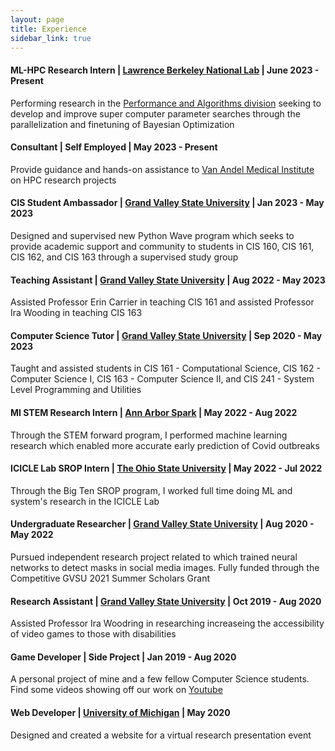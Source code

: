 ```yaml
---
layout: page
title: Experience
sidebar_link: true
---
```

<base target="_blank">


#### ML-HPC Research Intern | [Lawrence Berkeley National Lab](https://www.lbl.gov/) | June 2023 - Present
Performing research in the [Performance and Algorithms division](https://crd.lbl.gov/divisions/amcr/computer-science-amcr/par/) seeking to develop and improve super computer parameter searches through the parallelization and finetuning of Bayesian Optimization


#### Consultant | Self Employed | May 2023 - Present
Provide guidance and hands-on assistance to [Van Andel Medical Institute](https://www.vai.org/) on HPC research projects

#### CIS Student Ambassador | [Grand Valley State University](https://www.gvsu.edu/)  | Jan 2023 - May 2023
Designed and supervised new Python Wave program which seeks to provide academic support and community to students in CIS 160, CIS 161, CIS 162, and CIS 163 through a supervised study group  

#### Teaching Assistant | [Grand Valley State University](https://www.gvsu.edu/)  | Aug 2022 - May 2023
Assisted Professor Erin Carrier in teaching CIS 161 and assisted Professor Ira Wooding in teaching CIS 163

#### Computer Science Tutor | [Grand Valley State University](https://www.gvsu.edu/) | Sep 2020 - May 2023
Taught and assisted students in CIS 161 - Computational Science, CIS 162 - Computer Science I, CIS 163 - Computer Science II, and CIS 241 - System Level Programming and Utilities

#### MI STEM Research Intern | [Ann Arbor Spark](https://annarborusa.org/) | May 2022 - Aug 2022
Through the STEM forward program, I performed machine learning research which enabled more accurate early prediction of Covid outbreaks

#### ICICLE Lab SROP Intern | [The Ohio State University](https://www.osu.edu/) | May 2022 - Jul 2022
Through the Big Ten SROP program, I worked full time doing ML and system's research in the ICICLE Lab

#### Undergraduate Researcher | [Grand Valley State University](https://www.gvsu.edu/) | Aug 2020 - May 2022
Pursued independent research project related to which trained neural networks to detect masks in social media images. Fully funded through the Competitive GVSU 2021 Summer Scholars Grant

#### Research Assistant | [Grand Valley State University](https://www.gvsu.edu/) | Oct 2019 - Aug 2020
Assisted Professor Ira Woodring in researching increaseing the accessibility of video games to those with disabilities

#### Game Developer | Side Project | Jan 2019 - Aug 2020
A personal project of mine and a few fellow Computer Science students. Find some videos showing off our work on [Youtube](https://www.youtube.com/channel/UCDFdkb_iQYe9R9Z5PhO-nKg)


####  Web Developer | [University of Michigan](https://umich.edu/) | May 2020
Designed and created a website for a virtual research presentation event


